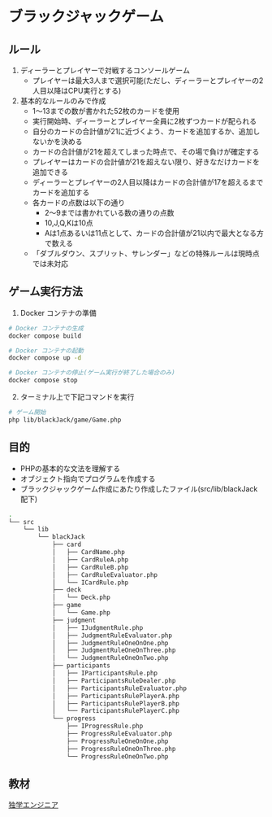 # ブラックジャックゲーム

## ルール

1. ディーラーとプレイヤーで対戦するコンソールゲーム
    - プレイヤーは最大3人まで選択可能(ただし、ディーラーとプレイヤーの2人目以降はCPU実行とする)
2. 基本的なルールのみで作成
    - 1〜13までの数が書かれた52枚のカードを使用
    - 実行開始時、ディーラーとプレイヤー全員に2枚ずつカードが配られる
    - 自分のカードの合計値が21に近づくよう、カードを追加するか、追加しないかを決める
    - カードの合計値が21を超えてしまった時点で、その場で負けが確定する
    - プレイヤーはカードの合計値が21を超えない限り、好きなだけカードを追加できる
    - ディーラーとプレイヤーの2人目以降はカードの合計値が17を超えるまでカードを追加する
    - 各カードの点数は以下の通り
      - 2〜9までは書かれている数の通りの点数
      - 10,J,Q,Kは10点
      - Aは1点あるいは11点として、カードの合計値が21以内で最大となる方で数える
    - 「ダブルダウン、スプリット、サレンダー」などの特殊ルールは現時点では未対応

## ゲーム実行方法

1. Docker コンテナの準備

```bash
# Docker コンテナの生成
docker compose build

# Docker コンテナの起動
docker compose up -d

# Docker コンテナの停止(ゲーム実行が終了した場合のみ)
docker compose stop
```

2. ターミナル上で下記コマンドを実行

```bash
# ゲーム開始
php lib/blackJack/game/Game.php
```

## 目的

* PHPの基本的な文法を理解する
* オブジェクト指向でプログラムを作成する
* ブラックジャックゲーム作成にあたり作成したファイル(src/lib/blackJack配下)
```bash
.
└── src
    └── lib
        └── blackJack
            ├── card
            │   ├── CardName.php
            │   ├── CardRuleA.php
            │   ├── CardRuleB.php
            │   ├── CardRuleEvaluator.php
            │   └── ICardRule.php
            ├── deck
            │   └── Deck.php
            ├── game
            │   └── Game.php
            ├── judgment
            │   ├── IJudgmentRule.php
            │   ├── JudgmentRuleEvaluator.php
            │   ├── JudgmentRuleOneOnOne.php
            │   ├── JudgmentRuleOneOnThree.php
            │   └── JudgmentRuleOneOnTwo.php
            ├── participants
            │   ├── IParticipantsRule.php
            │   ├── ParticipantsRuleDealer.php
            │   ├── ParticipantsRuleEvaluator.php
            │   ├── ParticipantsRulePlayerA.php
            │   ├── ParticipantsRulePlayerB.php
            │   └── ParticipantsRulePlayerC.php
            └── progress
                ├── IProgressRule.php
                ├── ProgressRuleEvaluator.php
                ├── ProgressRuleOneOnOne.php
                ├── ProgressRuleOneOnThree.php
                └── ProgressRuleOneOnTwo.php
```

## 教材

[独学エンジニア](https://dokugaku-engineer.com/)
